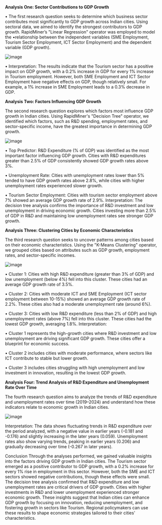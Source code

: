 
**Analysis One: Sector Contributions to GDP Growth**

•	The first research question seeks to determine which business sector contributes most significantly to GDP growth across Indian cities. Using sectoral data, we aimed to identify the strongest contributors to GDP growth. RapidMiner’s "Linear Regression" operator was employed to model the •relationship between the independent variables (SME Employment, Tourism Sector Employment, ICT Sector Employment) and the dependent variable (GDP growth).

![image](https://github.com/user-attachments/assets/dd9754af-d0b5-4d25-88f4-41cec9c52f44)

•	Interpretation: The results indicate that the Tourism sector has a positive impact on GDP growth, with a 0.2% increase in GDP for every 1% increase in Tourism employment. However, both SME Employment and ICT Sector Employment have negative effects on GDP, though relatively small. For example, a 1% increase in SME Employment leads to a 0.3% decrease in GDP.

**Analysis Two: Factors Influencing GDP Growth**

The second research question explores which factors most influence GDP growth in Indian cities. Using RapidMiner's "Decision Tree" operator, we identified which factors, such as R&D spending, employment rates, and sector-specific income, have the greatest importance in determining GDP growth.

![image](https://github.com/user-attachments/assets/4fb4a8fc-dc71-4644-b894-2af8bf1999c5)

•	Top Predictor: R&D Expenditure (% of GDP) was identified as the most important factor influencing GDP growth. Cities with R&D expenditures greater than 2.5% of GDP consistently showed GDP growth rates above 3%.

•	Unemployment Rate: Cities with unemployment rates lower than 5% tended to have GDP growth rates above 2.8%, while cities with higher unemployment rates experienced slower growth.

•	Tourism Sector Employment: Cities with tourism sector employment above 7% showed an average GDP growth rate of 2.9%.
Interpretation: The decision tree analysis confirms the importance of R&D investment and low unemployment in driving economic growth. Cities investing more than 2.5% of GDP in R&D and maintaining low unemployment rates see stronger GDP growth.


**Analysis Three: Clustering Cities by Economic Characteristics**

The third research question seeks to uncover patterns among cities based on their economic characteristics. Using the "K-Means Clustering" operator, we grouped cities based on attributes such as GDP growth, employment rates, and sector-specific incomes.

![image](https://github.com/user-attachments/assets/b2009afa-8644-4253-a314-956b5586dbd4)

•	Cluster 1: Cities with high R&D expenditure (greater than 3% of GDP) and low unemployment (below 4%) fell into this cluster. These cities had an average GDP growth rate of 3.5%.

•	Cluster 2: Cities with moderate ICT and SME Employment (ICT sector employment between 10-15%) showed an average GDP growth rate of 2.2%. These cities also had a moderate unemployment rate (around 6%).

•	Cluster 3: Cities with low R&D expenditure (less than 2% of GDP) and high unemployment rates (above 7%) fell into this cluster. These cities had the lowest GDP growth, averaging 1.8%.
 Interpretation:
 
•	Cluster 1 represents the high-growth cities where R&D investment and low unemployment are driving significant GDP growth. These cities offer a blueprint for economic success.

•	Cluster 2 includes cities with moderate performance, where sectors like ICT contribute to stable but lower growth.

•	Cluster 3 includes cities struggling with high unemployment and low investment in innovation, resulting in the lowest GDP growth.


**Analysis Four: Trend Analysis of R&D Expenditure and Unemployment Rate Over Time**

The fourth research question aims to analyze the trends of R&D expenditure and unemployment rates over time (2019–2024) and understand how these indicators relate to economic growth in Indian cities.

![image](https://github.com/user-attachments/assets/b7eefe48-372b-4dfc-8052-bb4e2b61d253)

Interpretation: The data shows fluctuating trends in R&D expenditure over the period analyzed, with a negative value in earlier years (-0.181 and -0.176) and slightly increasing in the later years (0.059). Unemployment rates also show varying trends, peaking in earlier years (0.206) and gradually decreasing over time (-0.267 in later years).

Conclusion
Through the analyses performed, we gained valuable insights into the factors driving GDP growth in Indian cities. The Tourism sector emerged as a positive contributor to GDP growth, with a 0.2% increase for every 1% rise in employment in this sector. However, both the SME and ICT sectors showed negative contributions, though these effects were small. The decision tree analysis confirmed that R&D expenditure and low unemployment rates are critical drivers of GDP growth. Cities with higher investments in R&D and lower unemployment experienced stronger economic growth.
These insights suggest that Indian cities can enhance GDP growth by focusing on innovation, reducing unemployment, and fostering growth in sectors like Tourism. Regional policymakers can use these results to shape economic strategies tailored to their cities' characteristics.
